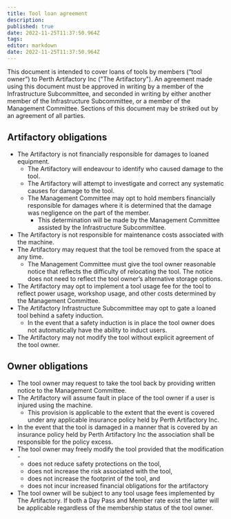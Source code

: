 ```yaml
---
title: Tool loan agreement
description: 
published: true
date: 2022-11-25T11:37:50.964Z
tags: 
editor: markdown
date: 2022-11-25T11:37:50.964Z
---
```


This document is intended to cover loans of tools by members (“tool owner”) to Perth Artifactory Inc ("The Artifactory"). An agreement made using this document must be approved in writing by a member of the Infrastructure Subcommittee, and seconded in writing by either another member of the Infrastructure Subcommittee, or a member of the Management Committee. Sections of this document may be striked out by an agreement of all parties.

## Artifactory obligations

* The Artifactory is not financially responsible for damages to loaned equipment. 
  * The Artifactory will endeavour to identify who caused damage to the tool. 
  * The Artifactory will attempt to investigate and correct any systematic causes for damage to the tool.
  * The Management Committee may opt to hold members financially responsible for damages where it is determined that the damage was negligence on the part of the member.
    * This determination will be made by the Management Committee assisted by the Infrastructure Subcommittee.
* The Artifactory is not responsible for maintenance costs associated with the machine.
* The Artifactory may request that the tool be removed from the space at any time.
  * The Management Committee must give the tool owner reasonable notice that reflects the difficulty of relocating the tool. The notice does not need to reflect the tool owner’s alternative storage options.
* The Artifactory may opt to implement a tool usage fee for the tool to reflect power usage, workshop usage, and other costs determined by the Management Committee.
* The Artifactory Infrastructure Subcommittee may opt to gate a loaned tool behind a safety induction.
  * In the event that a safety induction is in place the tool owner does not automatically have the ability to induct users.
* The Artifactory may not modify the tool without explicit agreement of the tool owner.

## Owner obligations

* The tool owner may request to take the tool back by providing written notice to the Management Committee.
* The Artifactory will assume fault in place of the tool owner if a user is injured using the machine. 
  * This provision is applicable to the extent that the event is covered under any applicable insurance policy held by Perth Artifactory Inc.
* In the event that the tool is damaged in a manner that is covered by an insurance policy held by Perth Artifactory Inc the association shall be responsible for the policy excess.
* The tool owner may freely modify the tool provided that the modification -
  * does not reduce safety protections on the tool,
  * does not increase the risk associated with the tool,
  * does not increase the footprint of the tool, and
  * does not incur increased financial obligations for the artifactory
* The tool owner will be subject to any tool usage fees implemented by The Artifactory. If both a Day Pass and Member rate exist the latter will be applicable regardless of the membership status of the tool owner.
